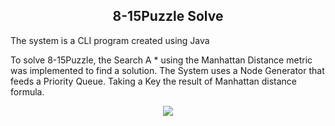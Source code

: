 <h2 align="center">
8-15Puzzle Solve
</h2>

The system is a CLI program created using Java

To solve 8-15Puzzle, the Search A * using the Manhattan Distance metric was implemented to find a solution.
The System uses a Node Generator that feeds a Priority Queue.
Taking a Key the result of Manhattan distance formula.

<p align="center">
   <img src="https://user-images.githubusercontent.com/26032696/110835995-4892c300-827e-11eb-8d36-94a6c6662e7b.png" />
</p>
